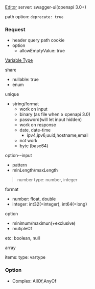 [Editor](https://editor.swagger.io/)
server: swagger-ui(openapi 3.0+)

path option: `deprecate: true`

### Request

* header query path cookie 
* option
	* allowEmptyValue: true

[Variable Type](https://swagger.io/docs/specification/data-models/data-types/)

share
* nullable: true
* enum

unique
* string/format
    * work on input
	* binary (as file when ≥ openapi 3.0)
	* password(will let input hidden) 
    * work on response
	* date, date-time
        * ipv4,ipv6,uuid,hostname,email
    * not work
	* byte (base64)

option--input

* pattern
* minLength/maxLength

> number type: number, integer

format

* number: float, double
* integer: int32(=integer), int64(=long)

option

* minimum/maximun(+exclusive)
* mutipleOf

etc: boolean, null

array

items:
    type: vartype

### Option

* Complex: AllOf,AnyOf
